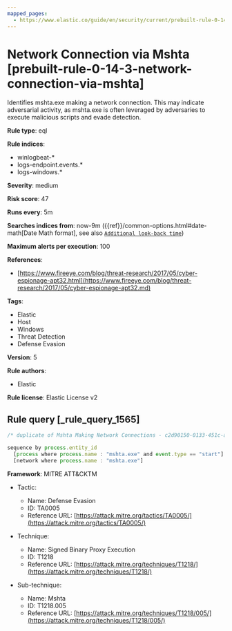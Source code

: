 ```yaml
---
mapped_pages:
  - https://www.elastic.co/guide/en/security/current/prebuilt-rule-0-14-3-network-connection-via-mshta.html
---
```


# Network Connection via Mshta [prebuilt-rule-0-14-3-network-connection-via-mshta]

Identifies mshta.exe making a network connection. This may indicate adversarial activity, as mshta.exe is often leveraged by adversaries to execute malicious scripts and evade detection.

**Rule type**: eql

**Rule indices**:

* winlogbeat-*
* logs-endpoint.events.*
* logs-windows.*

**Severity**: medium

**Risk score**: 47

**Runs every**: 5m

**Searches indices from**: now-9m ({{ref}}/common-options.html#date-math[Date Math format], see also [`Additional look-back time`](docs-content://solutions/security/detect-and-alert/create-detection-rule.md#rule-schedule))

**Maximum alerts per execution**: 100

**References**:

* [https://www.fireeye.com/blog/threat-research/2017/05/cyber-espionage-apt32.html](https://www.fireeye.com/blog/threat-research/2017/05/cyber-espionage-apt32.md)

**Tags**:

* Elastic
* Host
* Windows
* Threat Detection
* Defense Evasion

**Version**: 5

**Rule authors**:

* Elastic

**Rule license**: Elastic License v2

## Rule query [_rule_query_1565]

```js
/* duplicate of Mshta Making Network Connections - c2d90150-0133-451c-a783-533e736c12d7 */

sequence by process.entity_id
  [process where process.name : "mshta.exe" and event.type == "start"]
  [network where process.name : "mshta.exe"]
```

**Framework**: MITRE ATT&CKTM

* Tactic:

    * Name: Defense Evasion
    * ID: TA0005
    * Reference URL: [https://attack.mitre.org/tactics/TA0005/](https://attack.mitre.org/tactics/TA0005/)

* Technique:

    * Name: Signed Binary Proxy Execution
    * ID: T1218
    * Reference URL: [https://attack.mitre.org/techniques/T1218/](https://attack.mitre.org/techniques/T1218/)

* Sub-technique:

    * Name: Mshta
    * ID: T1218.005
    * Reference URL: [https://attack.mitre.org/techniques/T1218/005/](https://attack.mitre.org/techniques/T1218/005/)



